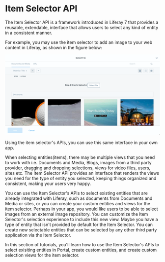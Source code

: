 # Item Selector API [](id=item-selector-api)

The Item Selector API is a framework introduced in Liferay 7 that provides a 
reusable, extendable, interface that allows users to select any kind of entity 
in a consistent manner.

For example, you may use the item selector to add an image to your web content 
in Liferay, as shown in the figure below:

![Figure 1:](../../images/item-selector-dialog-02.png)

Using the item selector's APIs, you can use this same interface in your own app. 

When selecting entities(items), there may be multiple views that you need to 
work with i.e. Documents and Media, Blogs, images from a third party provider, 
dragging and dropping selections, views for video files, users, sites etc. The 
Item Selector API provides an interface that renders the views you need for the 
type of entity you selected, keeping things organized and consistent, making 
your users very happy.

You can use the Item Selector's APIs to select existing entities that are 
already integrated with Liferay, such as documents from Documents and Media or 
sites, or you can create your custom entities and views for the item selector. 
Perhaps in your app, you would like users to be able to select images from an 
external image repository. You can customize the Item Selector's selection 
experience to include this new view. Maybe you have a type of entity that isn't 
provided by default for the Item Selector. You can create new selectable 
entities that can be selected by any other third party application 
via the Item Selector.

In this section of tutorials, you'll learn how to use the Item Selector's APIs
to select exisiting entities in Portal, create custom entities, and create
custom selection views for the item selector.
